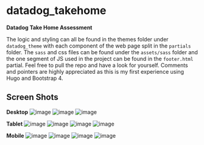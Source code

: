 # datadog_takehome

**Datadog Take Home Assessment** 

The logic and styling can all be found in the themes folder under `datadog_theme` with each component of the web page split in the `partials` folder. The `sass` and css files can be found under the `assets/sass` folder and the one segment of JS used in the project can be found in the `footer.html` partial.
Feel free to pull the repo and have a look for yourself. Comments and pointers are highly appreciated as this is my first experience using Hugo and Bootstrap 4.


## Screen Shots ##


**Desktop**
![image](https://user-images.githubusercontent.com/40276721/203408181-d09adeea-0f10-4428-8a96-64c6a24467b3.png)
![image](https://user-images.githubusercontent.com/40276721/203408222-2dd9772f-b3f0-4191-9930-258e378a8bc2.png)
![image](https://user-images.githubusercontent.com/40276721/203408271-d0431f1e-b0ca-4338-9dbb-a8e22c262093.png)

**Tablet**
![image](https://user-images.githubusercontent.com/40276721/203408560-d3a562f1-a37d-4fb3-a4cb-55925cc6da33.png)
![image](https://user-images.githubusercontent.com/40276721/203408602-6f329011-f55e-463a-914b-76b3d4b177a3.png)
![image](https://user-images.githubusercontent.com/40276721/203408649-0adf0375-1d29-4042-8545-e50118116f8f.png)
![image](https://user-images.githubusercontent.com/40276721/203408681-67244ec9-9ea6-47b6-805e-f1bd66a66c9d.png)


**Mobile**
![image](https://user-images.githubusercontent.com/40276721/203408762-e3aed4cc-2ea4-461e-999e-314f1cb54370.png)
![image](https://user-images.githubusercontent.com/40276721/203408804-624dbed9-496e-4dc4-be79-6af3fb828e9a.png)
![image](https://user-images.githubusercontent.com/40276721/203408863-84569d3a-993a-4cc0-8205-ee50a1536d65.png)
![image](https://user-images.githubusercontent.com/40276721/203409183-cb299d62-4476-410b-b92a-5156b9b21c9f.png)
